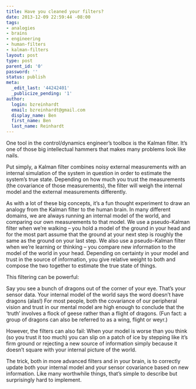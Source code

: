 ```yaml
---
title: Have you cleaned your filters?
date: 2013-12-09 22:59:44 -08:00
tags:
- analogies
- brains
- engineering
- human-filters
- kalman-filters
layout: post
type: post
parent_id: '0'
password: ''
status: publish
meta:
  _edit_last: '44242401'
  _publicize_pending: '1'
author:
  login: bzreinhardt
  email: bzreinhardt@gmail.com
  display_name: Ben
  first_name: Ben
  last_name: Reinhardt
---
```


<p>One tool in the control/dynamics engineer’s toolbox is the Kalman filter. It’s one of those big intellectual hammers that makes many problems look like nails.</p>
<p>Put simply, a Kalman filter combines noisy external measurements with an internal simulation of the system in question in order to estimate the system’s true state. Depending on how much you trust the measurements (the covariance of those measurements), the filter will weigh the internal model and the external measurements differently.</p>
<p>As with a lot of these big concepts, it’s a fun thought experiment to draw an analogy from the Kalman filter to the human brain. In many different domains, we are always running an internal model of the world, and comparing our own measurements to that model. We use a pseudo-Kalman filter when we’re walking – you hold a model of the ground in your head and for the most part assume that the ground at your next step is roughly the same as the ground on your last step. We also use a pseudo-Kalman filter when we’re learning or thinking – you compare new information to the model of the world in your head. Depending on certainty in your model and trust in the source of information, you give relative weight to both and compose the two together to estimate the true state of things.</p>
<p>This filtering can be powerful:</p>
<p>Say you see a bunch of dragons out of the corner of your eye. That’s your sensor data. Your internal model of the world says the word doesn’t have dragons (alas!) For most people, both the covariance of our peripheral vision and trust in our mental model are high enough to conclude that the ‘truth’ involves a flock of geese rather than a flight of dragons. (Fun fact: a group of dragons can also be referred to as a wing, flight or weyr.)</p>
<p>However, the filters can also fail: When your model is worse than you think (so you trust it too much) you can slip on a patch of ice by stepping like it’s firm ground or rejecting a new source of information simply because it doesn’t square with your internal picture of the world.</p>
<p>The trick, both in more advanced filters and in your brain, is to correctly update both your internal model and your sensor covariance based on new information. Like many worthwhile things, that’s simple to describe but surprisingly hard to implement.</p>
